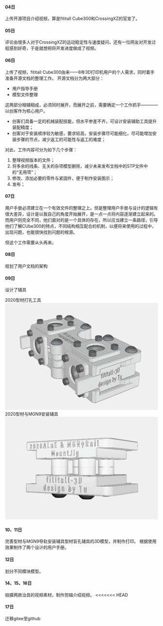 #### 04日
上传开源项目介绍视频，算是fititall Cube300和CrossingXZ的官宣了。

#### 05日
评论由很多人对于CrossingXZ的运动稳定性与速度疑问，还有一位网友对开发过程感到好奇，于是就想把将开发进度做成了视频。

#### 06日
上传了视频，fititall Cube300由来——8年3D打印机用户的个人需求，同时着手准备开源文档的整理工作。
开源文档分为两大部分：
- 用户指导手册
- 模型文件整理

这两部分相辅相成，必须同时展开，而展开之前，需要确定一个工作抓手————以创客作为核心用户。

- 创客们具备一定的机械装配技能，但水平参差不齐，可设计安装辅助工具提升装配精度；
- 创客对于安装顺序较为敏感，要求较高，安装步骤尽可能细化，尽可能增加安装步骤的节点，减少返工的可能性与返工的难度；

对此，工作内容可分为如下几个步骤：
1. 整理视频版本的文件；
2. 将多余的线条、无关的杂项模型删除，减少未来发布文档中的STP文件中的“无用项”；
3. 修改、添加必要的零件与紧固件，便于制作安装图示；
4. 发布；

#### 07日

用户手册必须建立在一个有效文件的整理之上。但是整理用户手册与设计的逻辑有很大差异，设计是以我自己的角度开始展开，是一点一点将内容逐渐建立起来的。而用户则完全不同，他们面对的是一个具体的存在，所以应当建立一条路径，引导他们了解CUbe300的特点，不同结构相互配合的机制，以便将来使用的过程中，出现问题，也能很快找到问题的根源。

但这个工作需要从头再来。

#### 08日

规划了用户文档的架构

#### 09日
设计了辅具

2020型材打孔工具
![输入图片说明](/Cube300/images/BlindHoleDrillJig.png)
2020型材与MGN9安装辅具
![输入图片说明](/Cube300/images/MountJig.png)

#### 10、11日
完善型材与MGN9导轨安装辅具型材盲孔辅具的3D模型，并制作打印。
根据使用效果制作了两个设计的用户手册。

#### 12日
划分不同模块模型。

#### 14、15、16日
拍摄两款治具的视频素材，制作剪辑介绍视频。
<<<<<<< HEAD

#### 17日
迁移gitee至github

